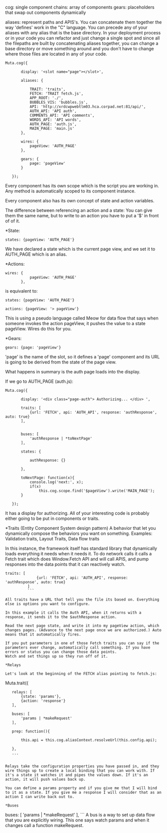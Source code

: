 cog: single component
chains: array of components
gears: placeholders that swap out components dynamically


aliases: represent paths and APIS's. You can concatenate them together the way 'defines' work in the "C" language. You can precede any of your aliases with any alias that is the base directory.
In your deployment process or in your code you can refactor and just change a single spot and since all the filepaths are built by concatenating aliases together, you can change a base directory or move something around and you don't have to change where those files are located in any of your code.


```
Muta.cog({

       display: '<slot name="page"></slot>',

       aliases: {

           TRAIT: 'traits',
           FETCH: 'TRAIT fetch.js',
           APP_ROOT: './',
           BUBBLES_VIS: 'bubbles.js',
           API: 'http://xrdcwpwebtlm03.hca.corpad.net:81/api/',
           AUTH_API: 'API auth',
           COMMENTS_API: 'API comments',
           WORDS_API: 'API words',
           AUTH_PAGE: 'auth.js',
           MAIN_PAGE: 'main.js'
       },

       wires: {
           pageView: 'AUTH_PAGE'
       },

       gears: {
           page: 'pageView'
       }

   });
   ```

Every component has its own scope which is the script you are working in. Any method is automatically scoped to its component instance.

Every component also has its own concept of state and action variables.

The difference between referencing an action and a state: You can give them the same name, but to write to an action you have to put a '$' in front of of it.

*State:

```
states: {pageView: 'AUTH_PAGE'}
```

We have declared a state which is the current page view, and we set it to AUTH_PAGE which is an alias.

*Actions:

```
wires: {
           pageView: 'AUTH_PAGE'
       },
```


is equivalent to:


```
states: {pageView: 'AUTH_PAGE'}
```

```
actions: {pageView: '> pageView'}
```

This is using a pseudo language called Meow for data flow that says when someone invokes the action pageView, it pushes the value to a state pageView. Wires do this for you.

*Gears:
```
gears: {page: 'pageView'}
```

'page' is the name of the slot, so it defines a 'page' component and its URL is going to be derived from the state of the page view.

What happens in summary is the auth page loads into the display.

If we go to AUTH_PAGE (auth.js):

```
Muta.cog({

       display: '<div class="page-auth"> Authorizing... </div> ',

       traits: [
           {url: 'FETCH', api: 'AUTH_API', response: 'authResponse', auto: true}
       ],


       buses: [
           'authResponse | *toNextPage'
       ],

       states: {

           authResponse: {}

       },

       toNextPage: function(x){
           console.log('next:', x);
           if(x)
               this.cog.scope.find('$pageView').write('MAIN_PAGE');
       }

   });
```

 It has a display for authorizing.
 All of your interesting code is probably either going to be put in components or traits.

 *Traits
 (Entity Component System design pattern)
 A behavior that let you dynamically compose the behaviors you want on something.
 Examples: Validation traits, Layout Traits, Data flow traits

 In this instance, the framework itself has standard library that dynamically loads everything it needs when it needs it. To do network calls it calls a Fetch trait which does Window.Fetch API and will call APIS, and pump responses into the data points that it can reactively watch.

 ```
 traits: [
               {url: 'FETCH', api: 'AUTH_API', response: 'authResponse', auto: true}
           ]
           ```

All traits have a URL that tell you the file its based on. Everything else is options you want to configure.

 In this example it calls the Auth API, when it returns with a response, it sends it to the $authResponse action.

 Read the next page state, and write it into my pageView action, which changes pages. (Advance to the next page once we are authorized.) Auto means that it automatically fires.

If you put parameters in one of those Fetch traits you can say if the parameters ever change, automatically call something. If you have errors or status you can change those data points.
Watch and set things up so they run off of it.

*Relays

Let's look at the beginning of the FETCH alias pointing to fetch.js:

```
Muta.trait({

       relays: [
           {state: 'params'},
           {action: 'response'}
       ],

       buses: [
           'params | *makeRequest'
       ],

       prep: function(){

           this.api = this.cog.aliasContext.resolveUrl(this.config.api);

       },
       ...
```

Relays take the configuration properties you have passed in, and they wire things up to create a local binding that you can work with. If it's a state it watches it and pipes the values down. If it's an action, it will push values back up.

You can define a params property and if you give me that I will bind to it as a state. If you give me a response I will consider that as an action I can write back out to.

*Buses

```
buses: [
              'params | *makeRequest'
          ],
          ```
A bus is a way to set up data flow that you are explicitly wiring. This one says watch params and when it changes call a function makeRequest.

